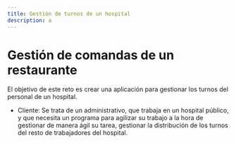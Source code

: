 ```yaml
---
title: Gestión de turnos de un hospital
description: a
---
```

# Gestión de comandas de un restaurante

El objetivo de este reto es crear una aplicación para gestionar los turnos del personal de un hospital.

- Cliente: Se trata de un administrativo, que trabaja en un hospital público, y que necesita un programa para agilizar su trabajo a la hora de gestionar de manera ágil su tarea, gestionar la distribución de los turnos del resto de trabajadores del hospital.